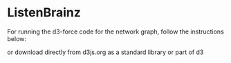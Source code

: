 # ListenBrainz

For running the d3-force code for the network graph, follow the instructions below:


                                                                                                                                                                         
<script src="https://d3js.org/d3-dispatch.v1.min.js"></script>


                                                                                                                                                                                                                                                                                                                    
<script src="https://d3js.org/d3-quadtree.v1.min.js"></script>


                                                                                                                                                                             
<script src="https://d3js.org/d3-timer.v1.min.js"></script>


                                                                                                                                                         
<script src="https://d3js.org/d3-force.v2.min.js"></script>



                                                                                                                                                            
<script>
  
  
                                                                                                                                                                    
var simulation = d3.forceSimulation(nodes);


                                                                                                                                                                
</script>


                                                                                                                                                   
or download directly from  d3js.org as a standard library or part of d3




